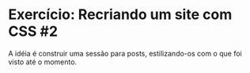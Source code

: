 # Exercício: Recriando um site com CSS #2

A idéia é construir uma sessão para posts, estilizando-os com o que foi visto até o momento.
